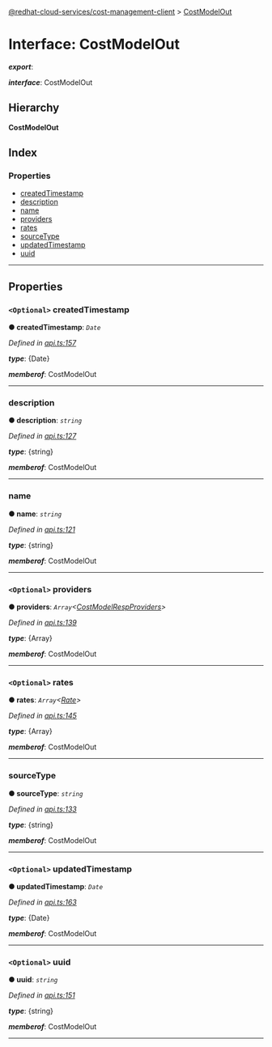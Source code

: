 [@redhat-cloud-services/cost-management-client](../README.md) > [CostModelOut](../interfaces/costmodelout.md)

# Interface: CostModelOut

*__export__*: 

*__interface__*: CostModelOut

## Hierarchy

**CostModelOut**

## Index

### Properties

* [createdTimestamp](costmodelout.md#createdtimestamp)
* [description](costmodelout.md#description)
* [name](costmodelout.md#name)
* [providers](costmodelout.md#providers)
* [rates](costmodelout.md#rates)
* [sourceType](costmodelout.md#sourcetype)
* [updatedTimestamp](costmodelout.md#updatedtimestamp)
* [uuid](costmodelout.md#uuid)

---

## Properties

<a id="createdtimestamp"></a>

### `<Optional>` createdTimestamp

**● createdTimestamp**: *`Date`*

*Defined in [api.ts:157](https://github.com/rvsia/javascript-clients/blob/master/packages/cost-management/api.ts#L157)*

*__type__*: {Date}

*__memberof__*: CostModelOut

___
<a id="description"></a>

###  description

**● description**: *`string`*

*Defined in [api.ts:127](https://github.com/rvsia/javascript-clients/blob/master/packages/cost-management/api.ts#L127)*

*__type__*: {string}

*__memberof__*: CostModelOut

___
<a id="name"></a>

###  name

**● name**: *`string`*

*Defined in [api.ts:121](https://github.com/rvsia/javascript-clients/blob/master/packages/cost-management/api.ts#L121)*

*__type__*: {string}

*__memberof__*: CostModelOut

___
<a id="providers"></a>

### `<Optional>` providers

**● providers**: *`Array`<[CostModelRespProviders](costmodelrespproviders.md)>*

*Defined in [api.ts:139](https://github.com/rvsia/javascript-clients/blob/master/packages/cost-management/api.ts#L139)*

*__type__*: {Array}

*__memberof__*: CostModelOut

___
<a id="rates"></a>

### `<Optional>` rates

**● rates**: *`Array`<[Rate](rate.md)>*

*Defined in [api.ts:145](https://github.com/rvsia/javascript-clients/blob/master/packages/cost-management/api.ts#L145)*

*__type__*: {Array}

*__memberof__*: CostModelOut

___
<a id="sourcetype"></a>

###  sourceType

**● sourceType**: *`string`*

*Defined in [api.ts:133](https://github.com/rvsia/javascript-clients/blob/master/packages/cost-management/api.ts#L133)*

*__type__*: {string}

*__memberof__*: CostModelOut

___
<a id="updatedtimestamp"></a>

### `<Optional>` updatedTimestamp

**● updatedTimestamp**: *`Date`*

*Defined in [api.ts:163](https://github.com/rvsia/javascript-clients/blob/master/packages/cost-management/api.ts#L163)*

*__type__*: {Date}

*__memberof__*: CostModelOut

___
<a id="uuid"></a>

### `<Optional>` uuid

**● uuid**: *`string`*

*Defined in [api.ts:151](https://github.com/rvsia/javascript-clients/blob/master/packages/cost-management/api.ts#L151)*

*__type__*: {string}

*__memberof__*: CostModelOut

___

